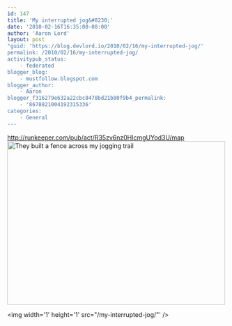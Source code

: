 ```yaml
---
id: 147
title: 'My interrupted jog&#8230;'
date: '2010-02-16T16:35:00-08:00'
author: 'Aaron Lord'
layout: post
"guid: 'https://blog.devlord.io/2010/02/16/my-interrupted-jog/'
permalink: /2010/02/16/my-interrupted-jog/
activitypub_status:
    - federated
blogger_blog:
    - mustfollow.blogspot.com
blogger_author:
    - Aaron
blogger_f316279e632a22cbc8478bd21b80f9b4_permalink:
    - '8678821004192315336'
categories:
    - General
---
```


<span class="removed_link" title="http://runkeeper.com/pub/act/R35zv6nz0HIcmgUYod3U/map">http://runkeeper.com/pub/act/R35zv6nz0HIcmgUYod3U/map</span><br /><a href="http://www.flickr.com/photos/thelordfamily/4360186497/" title="They built a fence across my jogging trail by The Lord Family, on Flickr"><img src="http://farm5.static.flickr.com/4062/4360186497_f1c2d35e0c.jpg" width="500" height="375" alt="They built a fence across my jogging trail" /></a><div class="blogger-post-footer"><img width='1' height='1' src="/my-interrupted-jog/"' /></div>